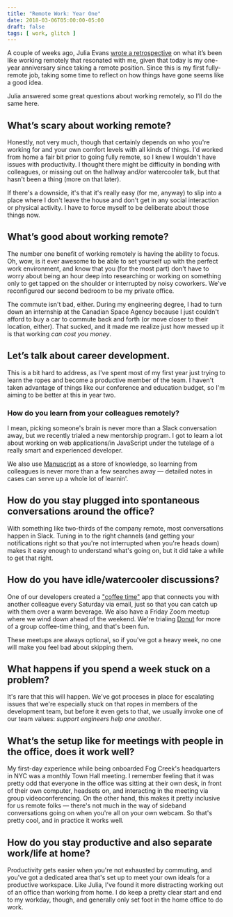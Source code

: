 ```yaml
---
title: "Remote Work: Year One"
date: 2018-03-06T05:00:00-05:00
draft: false
tags: [ work, glitch ]
---
```


A couple of weeks ago, Julia Evans [wrote a retrospective][jvns] on what it’s been like working remotely that resonated with me, given that today is my one-year anniversary since taking a remote position. Since this is my first fully-remote job, taking some time to reflect on how things have gone seems like a good idea.

Julia answered some great questions about working remotely, so I’ll do the same here.

## What’s scary about working remote?

Honestly, not very much, though that certainly depends on who you're working for and your own comfort levels with all kinds of things. I'd worked from home a fair bit prior to going fully remote, so I knew I wouldn't have issues with productivity. I thought there might be difficulty in bonding with colleagues, or missing out on the hallway and/or watercooler talk, but that hasn't been a thing (more on that later).

If there's a downside, it's that it's really easy (for me, anyway) to slip into a place where I don't leave the house and don't get in any social interaction or physical activity. I have to force myself to be deliberate about those things now.

## What’s good about working remote?

The number one benefit of working remotely is having the ability to focus. Oh, wow, is it ever awesome to be able to set yourself up with the perfect work environment, and know that you (for the most part) don't have to worry about being an hour deep into researching or working on something only to get tapped on the shoulder or interrupted by noisy coworkers. We've reconfigured our second bedroom to be my private office.

The commute isn't bad, either. During my engineering degree, I had to turn down an internship at the Canadian Space Agency because I just couldn't afford to buy a car to commute back and forth (or move closer to their location, either). That sucked, and it made me realize just how messed up it is that working _can cost you money_.

## Let’s talk about career development.

This is a bit hard to address, as I've spent most of my first year just trying to learn the ropes and become a productive member of the team. I haven't taken advantage of things like our conference and education budget, so I'm aiming to be better at this in year two.

### How do you learn from your colleagues remotely?

I mean, picking someone's brain is never more than a Slack conversation away, but we recently trialed a new mentorship program. I got to learn a lot about working on web applications/in JavaScript under the tutelage of a really smart and experienced developer.

We also use [Manuscript][mu] as a store of knowledge, so learning from colleagues is never more than a few searches away — detailed notes in cases can serve up a whole lot of learnin'.

## How do you stay plugged into spontaneous conversations around the office?

With something like two-thirds of the company remote, most conversations happen in Slack. Tuning in to the right channels (and getting your notifications right so that you're not interrupted when you're heads down) makes it easy enough to understand what's going on, but it did take a while to get that right.

## How do you have idle/watercooler discussions?

One of our developers created a ["coffee time"][coffeetime] app that connects you with another colleague every Saturday via email, just so that you can catch up with them over a warm beverage. We also have a Friday Zoom meetup where we wind down ahead of the weekend. We're trialing [Donut][donut] for more of a group coffee-time thing, and that's been fun.

These meetups are always optional, so if you've got a heavy week, no one will make you feel bad about skipping them.

## What happens if you spend a week stuck on a problem?

It's rare that this will happen. We've got proceses in place for escalating issues that we're especially stuck on that ropes in members of the development team, but before it even gets to that, we usually invoke one of our team values: _support engineers help one another_.

## What’s the setup like for meetings with people in the office, does it work well?

My first-day experience while being onboarded Fog Creek's headquarters in NYC was a monthly Town Hall meeting. I remember feeling that it was pretty odd that everyone in the office was sitting at their own desk, in front of their own computer, headsets on, and interacting in the meeting via group videoconferencing. On the other hand, this makes it pretty inclusive for us remote folks — there's not much in the way of sideband conversations going on when you're all on your own webcam. So that's pretty cool, and in practice it works well.

## How do you stay productive and also separate work/life at home?

Productivity gets easier when you're not exhausted by commuting, and you've got a dedicated area that's set up to meet your own ideals for a productive workspace. Like Julia, I've found it more distracting working out of an office than working from home. I do keep a pretty clear start and end to my workday, though, and generally only set foot in the home office to do work.

<!-- link references -->
[jvns]: https://jvns.ca/blog/2018/02/18/working-remotely--4-years-in/
[mu]: https://manuscript.com
[coffeetime]: https://github.com/STRd6/coffee-time
[donut]: https://donut.ai